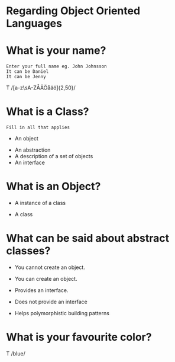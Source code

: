 # Regarding Object Oriented Languages

# What is your name?
	Enter your full name eg. John Johnsson
	It can be Daniel
	It can be Jenny 
 T /[a-z\sA-ZÅÄÖåäö]{2,50}/

# What is a Class?
	Fill in all that applies
 - An object
 + An abstraction
 + A description of a set of objects
 + An interface

# What is an Object?
 + A instance of a class
 - A class

# What can be said about abstract classes?
 + You cannot create an object.
 - You can create an object.
 + Provides an interface.
 - Does not provide an interface
 + Helps polymorphistic building patterns

# What is your favourite color?
 T /blue/
